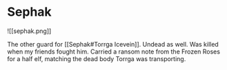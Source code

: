 # Sephak
![[sephak.png]]

The other guard for [[Sephak#Torrga Icevein]]. Undead as well. Was killed when my friends fought him. Carried a ransom note from the Frozen Roses for a half elf, matching the dead body Torrga was transporting.
